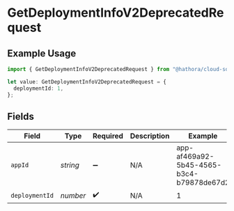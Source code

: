 # GetDeploymentInfoV2DeprecatedRequest

## Example Usage

```typescript
import { GetDeploymentInfoV2DeprecatedRequest } from "@hathora/cloud-sdk-typescript/models/operations";

let value: GetDeploymentInfoV2DeprecatedRequest = {
  deploymentId: 1,
};
```

## Fields

| Field                                    | Type                                     | Required                                 | Description                              | Example                                  |
| ---------------------------------------- | ---------------------------------------- | ---------------------------------------- | ---------------------------------------- | ---------------------------------------- |
| `appId`                                  | *string*                                 | :heavy_minus_sign:                       | N/A                                      | app-af469a92-5b45-4565-b3c4-b79878de67d2 |
| `deploymentId`                           | *number*                                 | :heavy_check_mark:                       | N/A                                      | 1                                        |